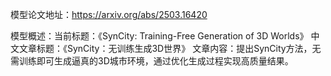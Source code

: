 模型论文地址：https://arxiv.org/abs/2503.16420

模型概述：当前标题：《SynCity: Training-Free Generation of 3D Worlds》
中文文章标题：《SynCity：无训练生成3D世界》
文章内容：提出SynCity方法，无需训练即可生成逼真的3D城市环境，通过优化生成过程实现高质量结果。
